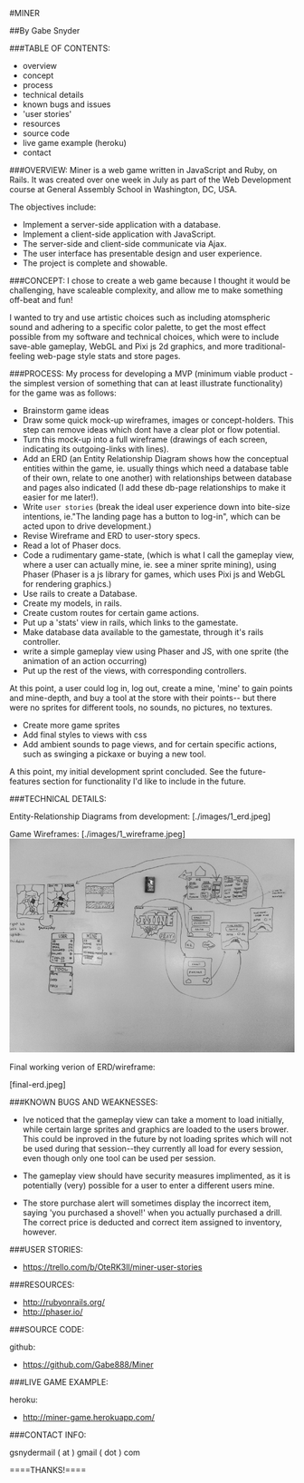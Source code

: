 #MINER

##By Gabe Snyder

###TABLE OF CONTENTS:
* overview
* concept
* process
* technical details
* known bugs and issues
* 'user stories'
* resources
* source code
* live game example (heroku)
* contact

###OVERVIEW:
Miner is a web game written in JavaScript and Ruby, on Rails.
It was created over one week in July as part of the Web Development course at General Assembly School in Washington, DC, USA.

The objectives include:
* Implement a server-side application with a database.
* Implement a client-side application with JavaScript.
* The server-side and client-side communicate via Ajax.
* The user interface has presentable design and user experience.
* The project is complete and showable.

###CONCEPT:
I chose to create a web game because I thought it would be challenging, have scaleable complexity, and allow me to make something off-beat and fun!

I wanted to try and use artistic choices such as including atomspheric sound and adhering to a specific color palette, to get the most effect possible from my software and technical choices, which were to include save-able gameplay, WebGL and Pixi js 2d graphics, and more traditional-feeling web-page style stats and store pages.

###PROCESS:
My process for developing a MVP (minimum viable product - the simplest version of something that can at least illustrate functionality) for the game was as follows:

* Brainstorm game ideas
* Draw some quick mock-up wireframes, images or concept-holders. This step can remove ideas which dont have a clear plot or flow potential.
* Turn this mock-up into a full wireframe (drawings of each screen, indicating its outgoing-links with lines).
* Add an ERD (an Entity Relationship Diagram shows how the conceptual entities within the game, ie. usually things which need a database table of their own, relate to one another) with relationships between database and pages also indicated (I add these db-page relationships to make it easier for me later!).
* Write `user stories` (break the ideal user experience down into bite-size intentions, ie."The landing page has a button to log-in", which can be acted upon to drive development.)
* Revise Wireframe and ERD to user-story specs.
* Read a lot of Phaser docs.
* Code a rudimentary game-state, (which is what I call the gameplay view, where a user can actually mine, ie. see a miner sprite mining), using Phaser (Phaser is a js library for games, which uses Pixi js and WebGL for rendering graphics.)
* Use rails to create a Database.
* Create my models, in rails.
* Create custom routes for certain game actions.
* Put up a 'stats' view in rails, which links to the gamestate.
* Make database data available to the gamestate, through it's rails controller.
* write a simple gameplay view using Phaser and JS, with one sprite (the animation of an action occurring)
* Put up the rest of the views, with corresponding controllers.

At this point, a user could log in, log out, create a mine, 'mine' to gain points and mine-depth, and buy a tool at the store with their points-- but there were no sprites for different tools, no sounds, no pictures, no textures.

* Create more game sprites
* Add final styles to views with css
* Add ambient sounds to page views, and for certain specific actions, such as swinging a pickaxe or buying a new tool.

A this point, my initial development sprint concluded. See the future-features section for functionality I'd like to include in the future.

###TECHNICAL DETAILS:

Entity-Relationship Diagrams from development:
[./images/1_erd.jpeg]

Game Wireframes:
[./images/1_wireframe.jpeg]
![alt tag](./images/1_wireframe.jpeg)

Final working  verion of ERD/wireframe:

[final-erd.jpeg]


###KNOWN BUGS AND WEAKNESSES:

* Ive noticed that the gameplay view can take a moment to load initially, while certain large sprites and graphics are loaded to the users brower. This could be inproved in the future by not loading sprites which will not be used during that session--they currently all load for every session, even though only one tool can be used per session.

* The gameplay view should have security measures implimented, as it is potentially (very) possible for a user to enter a different users mine.

* The store purchase alert will sometimes display the incorrect item, saying 'you purchased a shovel!' when you actually purchased a drill. The correct price is deducted and correct item assigned to inventory, however.

###USER STORIES:

* https://trello.com/b/OteRK3ll/miner-user-stories

###RESOURCES:

* http://rubyonrails.org/
* http://phaser.io/

###SOURCE CODE:

github:

* https://github.com/Gabe888/Miner

###LIVE GAME EXAMPLE:

heroku:

* http://miner-game.herokuapp.com/


###CONTACT INFO:

gsnydermail ( at ) gmail ( dot ) com

====THANKS!====
